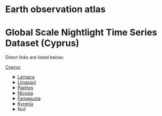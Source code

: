 # Earth observation atlas
 # Global Scale Nightlight Time Series Dataset (Cyprus)
Direct links are listed below:

<a href="https://eoatlas-nightlight.s3.amazonaws.com/eoatlas-monthly-nightlight-00048.csv">Cyprus</a>
<ul>
<details>
<summary><a href="https://eoatlas-nightlight.s3.amazonaws.com/eoatlas-monthly-nightlight-00994.csv">Larnaca</a></summary>
<ul>
<ol>
<li><a href="https://eoatlas-nightlight.s3.amazonaws.com/eoatlas-monthly-nightlight-22389.csv">Vavatsinia</a></li><li><a href="https://eoatlas-nightlight.s3.amazonaws.com/eoatlas-monthly-nightlight-22390.csv">Agloi Vavatsinias</a></li><li><a href="https://eoatlas-nightlight.s3.amazonaws.com/eoatlas-monthly-nightlight-22391.csv">Odou</a></li><li><a href="https://eoatlas-nightlight.s3.amazonaws.com/eoatlas-monthly-nightlight-22393.csv">Psevdas</a></li><li><a href="https://eoatlas-nightlight.s3.amazonaws.com/eoatlas-monthly-nightlight-22394.csv">Mosfiloti</a></li><li><a href="https://eoatlas-nightlight.s3.amazonaws.com/eoatlas-monthly-nightlight-22395.csv">Kosi</a></li><li><a href="https://eoatlas-nightlight.s3.amazonaws.com/eoatlas-monthly-nightlight-22396.csv">Pano Lefkara</a></li><li><a href="https://eoatlas-nightlight.s3.amazonaws.com/eoatlas-monthly-nightlight-22397.csv">Kato Lefkara</a></li><li><a href="https://eoatlas-nightlight.s3.amazonaws.com/eoatlas-monthly-nightlight-22398.csv">Avdellero</a></li><li><a href="https://eoatlas-nightlight.s3.amazonaws.com/eoatlas-monthly-nightlight-22399.csv">Melouseia</a></li><li><a href="https://eoatlas-nightlight.s3.amazonaws.com/eoatlas-monthly-nightlight-22400.csv">Tremetousia</a></li><li><a href="https://eoatlas-nightlight.s3.amazonaws.com/eoatlas-monthly-nightlight-22401.csv">Arsos Larnakas</a></li><li><a href="https://eoatlas-nightlight.s3.amazonaws.com/eoatlas-monthly-nightlight-22580.csv">Melini</a></li><li><a href="https://eoatlas-nightlight.s3.amazonaws.com/eoatlas-monthly-nightlight-22593.csv">Ora</a></li><li><a href="https://eoatlas-nightlight.s3.amazonaws.com/eoatlas-monthly-nightlight-22594.csv">Lageia</a></li><li><a href="https://eoatlas-nightlight.s3.amazonaws.com/eoatlas-monthly-nightlight-22595.csv">Troulloi</a></li><li><a href="https://eoatlas-nightlight.s3.amazonaws.com/eoatlas-monthly-nightlight-22596.csv">Pyla</a></li><li><a href="https://eoatlas-nightlight.s3.amazonaws.com/eoatlas-monthly-nightlight-22597.csv">Voroklini</a></li><li><a href="https://eoatlas-nightlight.s3.amazonaws.com/eoatlas-monthly-nightlight-22598.csv">Aradippou</a></li><li><a href="https://eoatlas-nightlight.s3.amazonaws.com/eoatlas-monthly-nightlight-22599.csv">Kellia</a></li><li><a href="https://eoatlas-nightlight.s3.amazonaws.com/eoatlas-monthly-nightlight-22600.csv">Mari</a></li><li><a href="https://eoatlas-nightlight.s3.amazonaws.com/eoatlas-monthly-nightlight-22601.csv">Vavla</a></li><li><a href="https://eoatlas-nightlight.s3.amazonaws.com/eoatlas-monthly-nightlight-22602.csv">Livadia Larnakas</a></li><li><a href="https://eoatlas-nightlight.s3.amazonaws.com/eoatlas-monthly-nightlight-22603.csv">Larnaka</a></li><li><a href="https://eoatlas-nightlight.s3.amazonaws.com/eoatlas-monthly-nightlight-22604.csv">Kato Drys</a></li><li><a href="https://eoatlas-nightlight.s3.amazonaws.com/eoatlas-monthly-nightlight-22605.csv">Agia Anna</a></li><li><a href="https://eoatlas-nightlight.s3.amazonaws.com/eoatlas-monthly-nightlight-22606.csv">Kalo Chorio Larnakas</a></li><li><a href="https://eoatlas-nightlight.s3.amazonaws.com/eoatlas-monthly-nightlight-22607.csv">Pyrga Larnakas</a></li><li><a href="https://eoatlas-nightlight.s3.amazonaws.com/eoatlas-monthly-nightlight-22608.csv">Klavdia</a></li><li><a href="https://eoatlas-nightlight.s3.amazonaws.com/eoatlas-monthly-nightlight-22609.csv">Dromolaxia</a></li><li><a href="https://eoatlas-nightlight.s3.amazonaws.com/eoatlas-monthly-nightlight-22610.csv">Meneou</a></li><li><a href="https://eoatlas-nightlight.s3.amazonaws.com/eoatlas-monthly-nightlight-22611.csv">Tersefanou</a></li><li><a href="https://eoatlas-nightlight.s3.amazonaws.com/eoatlas-monthly-nightlight-22612.csv">Kiti</a></li><li><a href="https://eoatlas-nightlight.s3.amazonaws.com/eoatlas-monthly-nightlight-22613.csv">Perivolia Larnakas</a></li><li><a href="https://eoatlas-nightlight.s3.amazonaws.com/eoatlas-monthly-nightlight-22614.csv">Tochni</a></li><li><a href="https://eoatlas-nightlight.s3.amazonaws.com/eoatlas-monthly-nightlight-22615.csv">Zygi</a></li><li><a href="https://eoatlas-nightlight.s3.amazonaws.com/eoatlas-monthly-nightlight-22616.csv">Softades</a></li><li><a href="https://eoatlas-nightlight.s3.amazonaws.com/eoatlas-monthly-nightlight-22617.csv">Kivisili</a></li><li><a href="https://eoatlas-nightlight.s3.amazonaws.com/eoatlas-monthly-nightlight-22618.csv">Alethriko</a></li><li><a href="https://eoatlas-nightlight.s3.amazonaws.com/eoatlas-monthly-nightlight-22619.csv">Mazotos</a></li><li><a href="https://eoatlas-nightlight.s3.amazonaws.com/eoatlas-monthly-nightlight-22620.csv">Anglisides</a></li><li><a href="https://eoatlas-nightlight.s3.amazonaws.com/eoatlas-monthly-nightlight-22621.csv">Aplanta</a></li><li><a href="https://eoatlas-nightlight.s3.amazonaws.com/eoatlas-monthly-nightlight-22622.csv">Menogeia</a></li><li><a href="https://eoatlas-nightlight.s3.amazonaws.com/eoatlas-monthly-nightlight-22623.csv">Kofinou</a></li><li><a href="https://eoatlas-nightlight.s3.amazonaws.com/eoatlas-monthly-nightlight-22624.csv">Skarinou</a></li><li><a href="https://eoatlas-nightlight.s3.amazonaws.com/eoatlas-monthly-nightlight-22625.csv">Anafotida</a></li><li><a href="https://eoatlas-nightlight.s3.amazonaws.com/eoatlas-monthly-nightlight-22626.csv">Alaminos</a></li><li><a href="https://eoatlas-nightlight.s3.amazonaws.com/eoatlas-monthly-nightlight-22627.csv">Agios Theodoros Larnakas</a></li><li><a href="https://eoatlas-nightlight.s3.amazonaws.com/eoatlas-monthly-nightlight-22628.csv">Choirokoitia</a></li><li><a href="https://eoatlas-nightlight.s3.amazonaws.com/eoatlas-monthly-nightlight-22629.csv">Psematismenos</a></li><li><a href="https://eoatlas-nightlight.s3.amazonaws.com/eoatlas-monthly-nightlight-22630.csv">Maroni</a></li><li><a href="https://eoatlas-nightlight.s3.amazonaws.com/eoatlas-monthly-nightlight-22665.csv">Athienou</a></li><li><a href="https://eoatlas-nightlight.s3.amazonaws.com/eoatlas-monthly-nightlight-22666.csv">Kalavasos</a></li><li><a href="https://eoatlas-nightlight.s3.amazonaws.com/eoatlas-monthly-nightlight-22674.csv">Sia</a></li><li><a href="https://eoatlas-nightlight.s3.amazonaws.com/eoatlas-monthly-nightlight-22681.csv">Petrofani</a></li><li><a href="https://eoatlas-nightlight.s3.amazonaws.com/eoatlas-monthly-nightlight-22682.csv">Delikipos</a></li></ul>
</ol>
</details>
<details>
<summary><a href="https://eoatlas-nightlight.s3.amazonaws.com/eoatlas-monthly-nightlight-00995.csv">Limassol</a></summary>
<ul>
<ol>
<li><a href="https://eoatlas-nightlight.s3.amazonaws.com/eoatlas-monthly-nightlight-22359.csv">Kaminaria</a></li><li><a href="https://eoatlas-nightlight.s3.amazonaws.com/eoatlas-monthly-nightlight-22360.csv">Treis Elies</a></li><li><a href="https://eoatlas-nightlight.s3.amazonaws.com/eoatlas-monthly-nightlight-22361.csv">Prodromos</a></li><li><a href="https://eoatlas-nightlight.s3.amazonaws.com/eoatlas-monthly-nightlight-22362.csv">Lemithou</a></li><li><a href="https://eoatlas-nightlight.s3.amazonaws.com/eoatlas-monthly-nightlight-22363.csv">Pano Platres</a></li><li><a href="https://eoatlas-nightlight.s3.amazonaws.com/eoatlas-monthly-nightlight-22364.csv">Amiantos</a></li><li><a href="https://eoatlas-nightlight.s3.amazonaws.com/eoatlas-monthly-nightlight-22365.csv">Agros</a></li><li><a href="https://eoatlas-nightlight.s3.amazonaws.com/eoatlas-monthly-nightlight-22366.csv">Agridia</a></li><li><a href="https://eoatlas-nightlight.s3.amazonaws.com/eoatlas-monthly-nightlight-22367.csv">Agios Konstantinos</a></li><li><a href="https://eoatlas-nightlight.s3.amazonaws.com/eoatlas-monthly-nightlight-22368.csv">Sykopetra</a></li><li><a href="https://eoatlas-nightlight.s3.amazonaws.com/eoatlas-monthly-nightlight-22369.csv">Agios Theodoros Lemesou</a></li><li><a href="https://eoatlas-nightlight.s3.amazonaws.com/eoatlas-monthly-nightlight-22370.csv">Agios Dimitrios</a></li><li><a href="https://eoatlas-nightlight.s3.amazonaws.com/eoatlas-monthly-nightlight-22371.csv">Palaiomylos</a></li><li><a href="https://eoatlas-nightlight.s3.amazonaws.com/eoatlas-monthly-nightlight-22372.csv">Foini</a></li><li><a href="https://eoatlas-nightlight.s3.amazonaws.com/eoatlas-monthly-nightlight-22498.csv">Kato Platres</a></li><li><a href="https://eoatlas-nightlight.s3.amazonaws.com/eoatlas-monthly-nightlight-22499.csv">Dymes</a></li><li><a href="https://eoatlas-nightlight.s3.amazonaws.com/eoatlas-monthly-nightlight-22500.csv">Potamitissa</a></li><li><a href="https://eoatlas-nightlight.s3.amazonaws.com/eoatlas-monthly-nightlight-22501.csv">Kato Mylos</a></li><li><a href="https://eoatlas-nightlight.s3.amazonaws.com/eoatlas-monthly-nightlight-22502.csv">Agios Ioannis Lemesou</a></li><li><a href="https://eoatlas-nightlight.s3.amazonaws.com/eoatlas-monthly-nightlight-22503.csv">Zoopigi</a></li><li><a href="https://eoatlas-nightlight.s3.amazonaws.com/eoatlas-monthly-nightlight-22504.csv">Agios Pavlos</a></li><li><a href="https://eoatlas-nightlight.s3.amazonaws.com/eoatlas-monthly-nightlight-22505.csv">Pelendri</a></li><li><a href="https://eoatlas-nightlight.s3.amazonaws.com/eoatlas-monthly-nightlight-22506.csv">Moniatis</a></li><li><a href="https://eoatlas-nightlight.s3.amazonaws.com/eoatlas-monthly-nightlight-22507.csv">Gerovasa</a></li><li><a href="https://eoatlas-nightlight.s3.amazonaws.com/eoatlas-monthly-nightlight-22508.csv">Dora</a></li><li><a href="https://eoatlas-nightlight.s3.amazonaws.com/eoatlas-monthly-nightlight-22509.csv">Arsos Lemesou</a></li><li><a href="https://eoatlas-nightlight.s3.amazonaws.com/eoatlas-monthly-nightlight-22510.csv">Pissouri</a></li><li><a href="https://eoatlas-nightlight.s3.amazonaws.com/eoatlas-monthly-nightlight-22511.csv">Omodos</a></li><li><a href="https://eoatlas-nightlight.s3.amazonaws.com/eoatlas-monthly-nightlight-22512.csv">Mandria Lemesou</a></li><li><a href="https://eoatlas-nightlight.s3.amazonaws.com/eoatlas-monthly-nightlight-22513.csv">Arakapas</a></li><li><a href="https://eoatlas-nightlight.s3.amazonaws.com/eoatlas-monthly-nightlight-22514.csv">Alektora</a></li><li><a href="https://eoatlas-nightlight.s3.amazonaws.com/eoatlas-monthly-nightlight-22515.csv">Anogyra</a></li><li><a href="https://eoatlas-nightlight.s3.amazonaws.com/eoatlas-monthly-nightlight-22516.csv">Agios Mamas</a></li><li><a href="https://eoatlas-nightlight.s3.amazonaws.com/eoatlas-monthly-nightlight-22517.csv">Malia</a></li><li><a href="https://eoatlas-nightlight.s3.amazonaws.com/eoatlas-monthly-nightlight-22518.csv">Pachna</a></li><li><a href="https://eoatlas-nightlight.s3.amazonaws.com/eoatlas-monthly-nightlight-22519.csv">Kissousa</a></li><li><a href="https://eoatlas-nightlight.s3.amazonaws.com/eoatlas-monthly-nightlight-22520.csv">Vasa Koilaniou</a></li><li><a href="https://eoatlas-nightlight.s3.amazonaws.com/eoatlas-monthly-nightlight-22521.csv">Potamiou</a></li><li><a href="https://eoatlas-nightlight.s3.amazonaws.com/eoatlas-monthly-nightlight-22522.csv">Platanisteia</a></li><li><a href="https://eoatlas-nightlight.s3.amazonaws.com/eoatlas-monthly-nightlight-22523.csv">Agios Thomas</a></li><li><a href="https://eoatlas-nightlight.s3.amazonaws.com/eoatlas-monthly-nightlight-22524.csv">Prastio Avdimou</a></li><li><a href="https://eoatlas-nightlight.s3.amazonaws.com/eoatlas-monthly-nightlight-22525.csv">Avdimou</a></li><li><a href="https://eoatlas-nightlight.s3.amazonaws.com/eoatlas-monthly-nightlight-22526.csv">Trimiklini</a></li><li><a href="https://eoatlas-nightlight.s3.amazonaws.com/eoatlas-monthly-nightlight-22527.csv">Kouka</a></li><li><a href="https://eoatlas-nightlight.s3.amazonaws.com/eoatlas-monthly-nightlight-22528.csv">Pera Pedi</a></li><li><a href="https://eoatlas-nightlight.s3.amazonaws.com/eoatlas-monthly-nightlight-22529.csv">Paramali</a></li><li><a href="https://eoatlas-nightlight.s3.amazonaws.com/eoatlas-monthly-nightlight-22530.csv">Kalo Chorio Lemesou</a></li><li><a href="https://eoatlas-nightlight.s3.amazonaws.com/eoatlas-monthly-nightlight-22531.csv">Eptagoneia</a></li><li><a href="https://eoatlas-nightlight.s3.amazonaws.com/eoatlas-monthly-nightlight-22532.csv">Koilani</a></li><li><a href="https://eoatlas-nightlight.s3.amazonaws.com/eoatlas-monthly-nightlight-22533.csv">Silikou</a></li><li><a href="https://eoatlas-nightlight.s3.amazonaws.com/eoatlas-monthly-nightlight-22534.csv">Laneia</a></li><li><a href="https://eoatlas-nightlight.s3.amazonaws.com/eoatlas-monthly-nightlight-22535.csv">Louvaras</a></li><li><a href="https://eoatlas-nightlight.s3.amazonaws.com/eoatlas-monthly-nightlight-22536.csv">Dierona</a></li><li><a href="https://eoatlas-nightlight.s3.amazonaws.com/eoatlas-monthly-nightlight-22537.csv">Vouni</a></li><li><a href="https://eoatlas-nightlight.s3.amazonaws.com/eoatlas-monthly-nightlight-22538.csv">Apsiou</a></li><li><a href="https://eoatlas-nightlight.s3.amazonaws.com/eoatlas-monthly-nightlight-22539.csv">Doros</a></li><li><a href="https://eoatlas-nightlight.s3.amazonaws.com/eoatlas-monthly-nightlight-22540.csv">Kapileio</a></li><li><a href="https://eoatlas-nightlight.s3.amazonaws.com/eoatlas-monthly-nightlight-22541.csv">Gerasa</a></li><li><a href="https://eoatlas-nightlight.s3.amazonaws.com/eoatlas-monthly-nightlight-22542.csv">Akapnou</a></li><li><a href="https://eoatlas-nightlight.s3.amazonaws.com/eoatlas-monthly-nightlight-22543.csv">Limnatis</a></li><li><a href="https://eoatlas-nightlight.s3.amazonaws.com/eoatlas-monthly-nightlight-22544.csv">Sotira Lemesou</a></li><li><a href="https://eoatlas-nightlight.s3.amazonaws.com/eoatlas-monthly-nightlight-22545.csv">Monagri</a></li><li><a href="https://eoatlas-nightlight.s3.amazonaws.com/eoatlas-monthly-nightlight-22546.csv">Agios Georgios Lemesou</a></li><li><a href="https://eoatlas-nightlight.s3.amazonaws.com/eoatlas-monthly-nightlight-22547.csv">Korfi</a></li><li><a href="https://eoatlas-nightlight.s3.amazonaws.com/eoatlas-monthly-nightlight-22548.csv">Lofou</a></li><li><a href="https://eoatlas-nightlight.s3.amazonaws.com/eoatlas-monthly-nightlight-22549.csv">Agios Therapon</a></li><li><a href="https://eoatlas-nightlight.s3.amazonaws.com/eoatlas-monthly-nightlight-22550.csv">Agios Amvrosios Lemesou</a></li><li><a href="https://eoatlas-nightlight.s3.amazonaws.com/eoatlas-monthly-nightlight-22551.csv">Episkopi Lemesou</a></li><li><a href="https://eoatlas-nightlight.s3.amazonaws.com/eoatlas-monthly-nightlight-22552.csv">Pano Kivides</a></li><li><a href="https://eoatlas-nightlight.s3.amazonaws.com/eoatlas-monthly-nightlight-22553.csv">Kato Kivides</a></li><li><a href="https://eoatlas-nightlight.s3.amazonaws.com/eoatlas-monthly-nightlight-22554.csv">Apesia</a></li><li><a href="https://eoatlas-nightlight.s3.amazonaws.com/eoatlas-monthly-nightlight-22555.csv">Alassa</a></li><li><a href="https://eoatlas-nightlight.s3.amazonaws.com/eoatlas-monthly-nightlight-22556.csv">Souni Zanakia</a></li><li><a href="https://eoatlas-nightlight.s3.amazonaws.com/eoatlas-monthly-nightlight-22557.csv">Kantou</a></li><li><a href="https://eoatlas-nightlight.s3.amazonaws.com/eoatlas-monthly-nightlight-22558.csv">Mathikoloni</a></li><li><a href="https://eoatlas-nightlight.s3.amazonaws.com/eoatlas-monthly-nightlight-22559.csv">Vikla</a></li><li><a href="https://eoatlas-nightlight.s3.amazonaws.com/eoatlas-monthly-nightlight-22560.csv">Klonari</a></li><li><a href="https://eoatlas-nightlight.s3.amazonaws.com/eoatlas-monthly-nightlight-22561.csv">Paramytha</a></li><li><a href="https://eoatlas-nightlight.s3.amazonaws.com/eoatlas-monthly-nightlight-22562.csv">Spitali</a></li><li><a href="https://eoatlas-nightlight.s3.amazonaws.com/eoatlas-monthly-nightlight-22563.csv">Asomatos Lemesou</a></li><li><a href="https://eoatlas-nightlight.s3.amazonaws.com/eoatlas-monthly-nightlight-22564.csv">Erimi</a></li><li><a href="https://eoatlas-nightlight.s3.amazonaws.com/eoatlas-monthly-nightlight-22565.csv">Kolossi</a></li><li><a href="https://eoatlas-nightlight.s3.amazonaws.com/eoatlas-monthly-nightlight-22566.csv">Trachoni Lemesou</a></li><li><a href="https://eoatlas-nightlight.s3.amazonaws.com/eoatlas-monthly-nightlight-22567.csv">Vasa Kellakiou</a></li><li><a href="https://eoatlas-nightlight.s3.amazonaws.com/eoatlas-monthly-nightlight-22568.csv">Ypsonas</a></li><li><a href="https://eoatlas-nightlight.s3.amazonaws.com/eoatlas-monthly-nightlight-22569.csv">Tserkezoi</a></li><li><a href="https://eoatlas-nightlight.s3.amazonaws.com/eoatlas-monthly-nightlight-22570.csv">Sanida</a></li><li><a href="https://eoatlas-nightlight.s3.amazonaws.com/eoatlas-monthly-nightlight-22571.csv">Asgata</a></li><li><a href="https://eoatlas-nightlight.s3.amazonaws.com/eoatlas-monthly-nightlight-22572.csv">Kellaki</a></li><li><a href="https://eoatlas-nightlight.s3.amazonaws.com/eoatlas-monthly-nightlight-22573.csv">Prastio Kellakiou</a></li><li><a href="https://eoatlas-nightlight.s3.amazonaws.com/eoatlas-monthly-nightlight-22574.csv">Fasoula Lemesou</a></li><li><a href="https://eoatlas-nightlight.s3.amazonaws.com/eoatlas-monthly-nightlight-22575.csv">Palodeia</a></li><li><a href="https://eoatlas-nightlight.s3.amazonaws.com/eoatlas-monthly-nightlight-22576.csv">Kato Polemidia</a></li><li><a href="https://eoatlas-nightlight.s3.amazonaws.com/eoatlas-monthly-nightlight-22577.csv">Pano Polemidia</a></li><li><a href="https://eoatlas-nightlight.s3.amazonaws.com/eoatlas-monthly-nightlight-22578.csv">Lemesos</a></li><li><a href="https://eoatlas-nightlight.s3.amazonaws.com/eoatlas-monthly-nightlight-22579.csv">Mesa Geitonia</a></li><li><a href="https://eoatlas-nightlight.s3.amazonaws.com/eoatlas-monthly-nightlight-22581.csv">Agios Athanasios</a></li><li><a href="https://eoatlas-nightlight.s3.amazonaws.com/eoatlas-monthly-nightlight-22582.csv">Germasogeia</a></li><li><a href="https://eoatlas-nightlight.s3.amazonaws.com/eoatlas-monthly-nightlight-22583.csv">Akrounta</a></li><li><a href="https://eoatlas-nightlight.s3.amazonaws.com/eoatlas-monthly-nightlight-22584.csv">Mouttagiaka</a></li><li><a href="https://eoatlas-nightlight.s3.amazonaws.com/eoatlas-monthly-nightlight-22585.csv">Foinikaria</a></li><li><a href="https://eoatlas-nightlight.s3.amazonaws.com/eoatlas-monthly-nightlight-22586.csv">Agios Tychon</a></li><li><a href="https://eoatlas-nightlight.s3.amazonaws.com/eoatlas-monthly-nightlight-22587.csv">Armenochori</a></li><li><a href="https://eoatlas-nightlight.s3.amazonaws.com/eoatlas-monthly-nightlight-22588.csv">Parekklisia</a></li><li><a href="https://eoatlas-nightlight.s3.amazonaws.com/eoatlas-monthly-nightlight-22589.csv">Pyrgos Lemesou</a></li><li><a href="https://eoatlas-nightlight.s3.amazonaws.com/eoatlas-monthly-nightlight-22590.csv">Moni</a></li><li><a href="https://eoatlas-nightlight.s3.amazonaws.com/eoatlas-monthly-nightlight-22591.csv">Monagroulli</a></li><li><a href="https://eoatlas-nightlight.s3.amazonaws.com/eoatlas-monthly-nightlight-22592.csv">Pentakomo</a></li><li><a href="https://eoatlas-nightlight.s3.amazonaws.com/eoatlas-monthly-nightlight-22679.csv">Kyperounta</a></li></ul>
</ol>
</details>
<details>
<summary><a href="https://eoatlas-nightlight.s3.amazonaws.com/eoatlas-monthly-nightlight-00996.csv">Paphos</a></summary>
<ul>
<ol>
<li><a href="https://eoatlas-nightlight.s3.amazonaws.com/eoatlas-monthly-nightlight-22349.csv">Livadi</a></li><li><a href="https://eoatlas-nightlight.s3.amazonaws.com/eoatlas-monthly-nightlight-22350.csv">Lysos</a></li><li><a href="https://eoatlas-nightlight.s3.amazonaws.com/eoatlas-monthly-nightlight-22351.csv">Pano Panagia</a></li><li><a href="https://eoatlas-nightlight.s3.amazonaws.com/eoatlas-monthly-nightlight-22352.csv">Vretsia</a></li><li><a href="https://eoatlas-nightlight.s3.amazonaws.com/eoatlas-monthly-nightlight-22353.csv">Nea Dimmata</a></li><li><a href="https://eoatlas-nightlight.s3.amazonaws.com/eoatlas-monthly-nightlight-22354.csv">Agia Marina Chrysochous</a></li><li><a href="https://eoatlas-nightlight.s3.amazonaws.com/eoatlas-monthly-nightlight-22355.csv">Gialia</a></li><li><a href="https://eoatlas-nightlight.s3.amazonaws.com/eoatlas-monthly-nightlight-22356.csv">Argaka</a></li><li><a href="https://eoatlas-nightlight.s3.amazonaws.com/eoatlas-monthly-nightlight-22357.csv">Agios Ioannis Pafou</a></li><li><a href="https://eoatlas-nightlight.s3.amazonaws.com/eoatlas-monthly-nightlight-22358.csv">Agios Nikolaos Pafou</a></li><li><a href="https://eoatlas-nightlight.s3.amazonaws.com/eoatlas-monthly-nightlight-22373.csv">Arminou</a></li><li><a href="https://eoatlas-nightlight.s3.amazonaws.com/eoatlas-monthly-nightlight-22374.csv">Filousa Kelokedaron</a></li><li><a href="https://eoatlas-nightlight.s3.amazonaws.com/eoatlas-monthly-nightlight-22375.csv">Makounta</a></li><li><a href="https://eoatlas-nightlight.s3.amazonaws.com/eoatlas-monthly-nightlight-22376.csv">Polis</a></li><li><a href="https://eoatlas-nightlight.s3.amazonaws.com/eoatlas-monthly-nightlight-22377.csv">Pelathousa</a></li><li><a href="https://eoatlas-nightlight.s3.amazonaws.com/eoatlas-monthly-nightlight-22378.csv">Agios Isidoros</a></li><li><a href="https://eoatlas-nightlight.s3.amazonaws.com/eoatlas-monthly-nightlight-22379.csv">Karamoullides</a></li><li><a href="https://eoatlas-nightlight.s3.amazonaws.com/eoatlas-monthly-nightlight-22380.csv">Chrysochou</a></li><li><a href="https://eoatlas-nightlight.s3.amazonaws.com/eoatlas-monthly-nightlight-22381.csv">Steni</a></li><li><a href="https://eoatlas-nightlight.s3.amazonaws.com/eoatlas-monthly-nightlight-22382.csv">Peristerona Pafou</a></li><li><a href="https://eoatlas-nightlight.s3.amazonaws.com/eoatlas-monthly-nightlight-22383.csv">Meladeia</a></li><li><a href="https://eoatlas-nightlight.s3.amazonaws.com/eoatlas-monthly-nightlight-22384.csv">Melandra</a></li><li><a href="https://eoatlas-nightlight.s3.amazonaws.com/eoatlas-monthly-nightlight-22385.csv">Zacharia</a></li><li><a href="https://eoatlas-nightlight.s3.amazonaws.com/eoatlas-monthly-nightlight-22386.csv">Skoulli</a></li><li><a href="https://eoatlas-nightlight.s3.amazonaws.com/eoatlas-monthly-nightlight-22387.csv">Choli</a></li><li><a href="https://eoatlas-nightlight.s3.amazonaws.com/eoatlas-monthly-nightlight-22388.csv">Tera</a></li><li><a href="https://eoatlas-nightlight.s3.amazonaws.com/eoatlas-monthly-nightlight-22392.csv">Praitori</a></li><li><a href="https://eoatlas-nightlight.s3.amazonaws.com/eoatlas-monthly-nightlight-22403.csv">Trimithousa</a></li><li><a href="https://eoatlas-nightlight.s3.amazonaws.com/eoatlas-monthly-nightlight-22404.csv">Filousa Chrysochous</a></li><li><a href="https://eoatlas-nightlight.s3.amazonaws.com/eoatlas-monthly-nightlight-22405.csv">Kios</a></li><li><a href="https://eoatlas-nightlight.s3.amazonaws.com/eoatlas-monthly-nightlight-22406.csv">Sarama</a></li><li><a href="https://eoatlas-nightlight.s3.amazonaws.com/eoatlas-monthly-nightlight-22407.csv">Anadiou</a></li><li><a href="https://eoatlas-nightlight.s3.amazonaws.com/eoatlas-monthly-nightlight-22408.csv">Kritou Marottou</a></li><li><a href="https://eoatlas-nightlight.s3.amazonaws.com/eoatlas-monthly-nightlight-22409.csv">Asprogia</a></li><li><a href="https://eoatlas-nightlight.s3.amazonaws.com/eoatlas-monthly-nightlight-22410.csv">Mamountali</a></li><li><a href="https://eoatlas-nightlight.s3.amazonaws.com/eoatlas-monthly-nightlight-22411.csv">Neo Chorio Pafou</a></li><li><a href="https://eoatlas-nightlight.s3.amazonaws.com/eoatlas-monthly-nightlight-22412.csv">Androlikou</a></li><li><a href="https://eoatlas-nightlight.s3.amazonaws.com/eoatlas-monthly-nightlight-22413.csv">Fasli</a></li><li><a href="https://eoatlas-nightlight.s3.amazonaws.com/eoatlas-monthly-nightlight-22414.csv">Drouseia</a></li><li><a href="https://eoatlas-nightlight.s3.amazonaws.com/eoatlas-monthly-nightlight-22415.csv">Ineia</a></li><li><a href="https://eoatlas-nightlight.s3.amazonaws.com/eoatlas-monthly-nightlight-22416.csv">Kato Arodes</a></li><li><a href="https://eoatlas-nightlight.s3.amazonaws.com/eoatlas-monthly-nightlight-22417.csv">Pegeia</a></li><li><a href="https://eoatlas-nightlight.s3.amazonaws.com/eoatlas-monthly-nightlight-22418.csv">Kritou Tera</a></li><li><a href="https://eoatlas-nightlight.s3.amazonaws.com/eoatlas-monthly-nightlight-22419.csv">Kato Akourdaleia</a></li><li><a href="https://eoatlas-nightlight.s3.amazonaws.com/eoatlas-monthly-nightlight-22420.csv">Evretou</a></li><li><a href="https://eoatlas-nightlight.s3.amazonaws.com/eoatlas-monthly-nightlight-22421.csv">Pano Arodes</a></li><li><a href="https://eoatlas-nightlight.s3.amazonaws.com/eoatlas-monthly-nightlight-22422.csv">Pano Akourdaleia</a></li><li><a href="https://eoatlas-nightlight.s3.amazonaws.com/eoatlas-monthly-nightlight-22423.csv">Loukrounou</a></li><li><a href="https://eoatlas-nightlight.s3.amazonaws.com/eoatlas-monthly-nightlight-22424.csv">Miliou</a></li><li><a href="https://eoatlas-nightlight.s3.amazonaws.com/eoatlas-monthly-nightlight-22425.csv">Simou</a></li><li><a href="https://eoatlas-nightlight.s3.amazonaws.com/eoatlas-monthly-nightlight-22426.csv">Giolou</a></li><li><a href="https://eoatlas-nightlight.s3.amazonaws.com/eoatlas-monthly-nightlight-22427.csv">Theletra</a></li><li><a href="https://eoatlas-nightlight.s3.amazonaws.com/eoatlas-monthly-nightlight-22428.csv">Drymou</a></li><li><a href="https://eoatlas-nightlight.s3.amazonaws.com/eoatlas-monthly-nightlight-22429.csv">Lasa</a></li><li><a href="https://eoatlas-nightlight.s3.amazonaws.com/eoatlas-monthly-nightlight-22430.csv">Fyti</a></li><li><a href="https://eoatlas-nightlight.s3.amazonaws.com/eoatlas-monthly-nightlight-22431.csv">Milia Pafou</a></li><li><a href="https://eoatlas-nightlight.s3.amazonaws.com/eoatlas-monthly-nightlight-22432.csv">Psathi</a></li><li><a href="https://eoatlas-nightlight.s3.amazonaws.com/eoatlas-monthly-nightlight-22433.csv">Agios Dimitrianos</a></li><li><a href="https://eoatlas-nightlight.s3.amazonaws.com/eoatlas-monthly-nightlight-22434.csv">Thrinia</a></li><li><a href="https://eoatlas-nightlight.s3.amazonaws.com/eoatlas-monthly-nightlight-22435.csv">Kannaviou</a></li><li><a href="https://eoatlas-nightlight.s3.amazonaws.com/eoatlas-monthly-nightlight-22436.csv">Lapithiou</a></li><li><a href="https://eoatlas-nightlight.s3.amazonaws.com/eoatlas-monthly-nightlight-22437.csv">Kathikas</a></li><li><a href="https://eoatlas-nightlight.s3.amazonaws.com/eoatlas-monthly-nightlight-22438.csv">Akoursos</a></li><li><a href="https://eoatlas-nightlight.s3.amazonaws.com/eoatlas-monthly-nightlight-22439.csv">Stroumpi</a></li><li><a href="https://eoatlas-nightlight.s3.amazonaws.com/eoatlas-monthly-nightlight-22440.csv">Polemi</a></li><li><a href="https://eoatlas-nightlight.s3.amazonaws.com/eoatlas-monthly-nightlight-22441.csv">Choulou</a></li><li><a href="https://eoatlas-nightlight.s3.amazonaws.com/eoatlas-monthly-nightlight-22442.csv">Statos Agios Fotios</a></li><li><a href="https://eoatlas-nightlight.s3.amazonaws.com/eoatlas-monthly-nightlight-22443.csv">Koilineia</a></li><li><a href="https://eoatlas-nightlight.s3.amazonaws.com/eoatlas-monthly-nightlight-22444.csv">Kissonerga</a></li><li><a href="https://eoatlas-nightlight.s3.amazonaws.com/eoatlas-monthly-nightlight-22445.csv">Lempa</a></li><li><a href="https://eoatlas-nightlight.s3.amazonaws.com/eoatlas-monthly-nightlight-22446.csv">Chloraka</a></li><li><a href="https://eoatlas-nightlight.s3.amazonaws.com/eoatlas-monthly-nightlight-22447.csv">Kedares</a></li><li><a href="https://eoatlas-nightlight.s3.amazonaws.com/eoatlas-monthly-nightlight-22448.csv">Mesana</a></li><li><a href="https://eoatlas-nightlight.s3.amazonaws.com/eoatlas-monthly-nightlight-22449.csv">Paphos</a></li><li><a href="https://eoatlas-nightlight.s3.amazonaws.com/eoatlas-monthly-nightlight-22450.csv">Geroskipou</a></li><li><a href="https://eoatlas-nightlight.s3.amazonaws.com/eoatlas-monthly-nightlight-22451.csv">Koili</a></li><li><a href="https://eoatlas-nightlight.s3.amazonaws.com/eoatlas-monthly-nightlight-22452.csv">Acheleia</a></li><li><a href="https://eoatlas-nightlight.s3.amazonaws.com/eoatlas-monthly-nightlight-22453.csv">Tala</a></li><li><a href="https://eoatlas-nightlight.s3.amazonaws.com/eoatlas-monthly-nightlight-22454.csv">Empa</a></li><li><a href="https://eoatlas-nightlight.s3.amazonaws.com/eoatlas-monthly-nightlight-22455.csv">Trimithousa</a></li><li><a href="https://eoatlas-nightlight.s3.amazonaws.com/eoatlas-monthly-nightlight-22456.csv">Mesogi</a></li><li><a href="https://eoatlas-nightlight.s3.amazonaws.com/eoatlas-monthly-nightlight-22457.csv">Galataria</a></li><li><a href="https://eoatlas-nightlight.s3.amazonaws.com/eoatlas-monthly-nightlight-22458.csv">Kallepeia</a></li><li><a href="https://eoatlas-nightlight.s3.amazonaws.com/eoatlas-monthly-nightlight-22459.csv">Kourdaka</a></li><li><a href="https://eoatlas-nightlight.s3.amazonaws.com/eoatlas-monthly-nightlight-22460.csv">Letymvou</a></li><li><a href="https://eoatlas-nightlight.s3.amazonaws.com/eoatlas-monthly-nightlight-22461.csv">Tsada</a></li><li><a href="https://eoatlas-nightlight.s3.amazonaws.com/eoatlas-monthly-nightlight-22462.csv">Mesa Chorio</a></li><li><a href="https://eoatlas-nightlight.s3.amazonaws.com/eoatlas-monthly-nightlight-22463.csv">Pitargou</a></li><li><a href="https://eoatlas-nightlight.s3.amazonaws.com/eoatlas-monthly-nightlight-22464.csv">Lemona</a></li><li><a href="https://eoatlas-nightlight.s3.amazonaws.com/eoatlas-monthly-nightlight-22465.csv">Faleia</a></li><li><a href="https://eoatlas-nightlight.s3.amazonaws.com/eoatlas-monthly-nightlight-22466.csv">Konia</a></li><li><a href="https://eoatlas-nightlight.s3.amazonaws.com/eoatlas-monthly-nightlight-22467.csv">Armou</a></li><li><a href="https://eoatlas-nightlight.s3.amazonaws.com/eoatlas-monthly-nightlight-22468.csv">Agia Marinouda</a></li><li><a href="https://eoatlas-nightlight.s3.amazonaws.com/eoatlas-monthly-nightlight-22469.csv">Marathounta</a></li><li><a href="https://eoatlas-nightlight.s3.amazonaws.com/eoatlas-monthly-nightlight-22470.csv">Episkopi Pafou</a></li><li><a href="https://eoatlas-nightlight.s3.amazonaws.com/eoatlas-monthly-nightlight-22471.csv">Axylou</a></li><li><a href="https://eoatlas-nightlight.s3.amazonaws.com/eoatlas-monthly-nightlight-22472.csv">Eledio</a></li><li><a href="https://eoatlas-nightlight.s3.amazonaws.com/eoatlas-monthly-nightlight-22473.csv">Amargeti</a></li><li><a href="https://eoatlas-nightlight.s3.amazonaws.com/eoatlas-monthly-nightlight-22474.csv">Pentalia</a></li><li><a href="https://eoatlas-nightlight.s3.amazonaws.com/eoatlas-monthly-nightlight-22475.csv">Timi</a></li><li><a href="https://eoatlas-nightlight.s3.amazonaws.com/eoatlas-monthly-nightlight-22476.csv">Mandria Pafou</a></li><li><a href="https://eoatlas-nightlight.s3.amazonaws.com/eoatlas-monthly-nightlight-22477.csv">Agia Varvara Pafou</a></li><li><a href="https://eoatlas-nightlight.s3.amazonaws.com/eoatlas-monthly-nightlight-22478.csv">Ayia Marina Kelokedharon</a></li><li><a href="https://eoatlas-nightlight.s3.amazonaws.com/eoatlas-monthly-nightlight-22479.csv">Nata</a></li><li><a href="https://eoatlas-nightlight.s3.amazonaws.com/eoatlas-monthly-nightlight-22480.csv">Salamiou</a></li><li><a href="https://eoatlas-nightlight.s3.amazonaws.com/eoatlas-monthly-nightlight-22481.csv">Kidasi</a></li><li><a href="https://eoatlas-nightlight.s3.amazonaws.com/eoatlas-monthly-nightlight-22482.csv">Kelokedara</a></li><li><a href="https://eoatlas-nightlight.s3.amazonaws.com/eoatlas-monthly-nightlight-22483.csv">Stavrokonnou</a></li><li><a href="https://eoatlas-nightlight.s3.amazonaws.com/eoatlas-monthly-nightlight-22484.csv">Anarita</a></li><li><a href="https://eoatlas-nightlight.s3.amazonaws.com/eoatlas-monthly-nightlight-22485.csv">Kouklia Pafou</a></li><li><a href="https://eoatlas-nightlight.s3.amazonaws.com/eoatlas-monthly-nightlight-22486.csv">Nikokleia</a></li><li><a href="https://eoatlas-nightlight.s3.amazonaws.com/eoatlas-monthly-nightlight-22487.csv">Foinikas</a></li><li><a href="https://eoatlas-nightlight.s3.amazonaws.com/eoatlas-monthly-nightlight-22488.csv">Choletria</a></li><li><a href="https://eoatlas-nightlight.s3.amazonaws.com/eoatlas-monthly-nightlight-22489.csv">Pano Archimandrita</a></li><li><a href="https://eoatlas-nightlight.s3.amazonaws.com/eoatlas-monthly-nightlight-22490.csv">Souskiou</a></li><li><a href="https://eoatlas-nightlight.s3.amazonaws.com/eoatlas-monthly-nightlight-22491.csv">Fasoula Pafou</a></li><li><a href="https://eoatlas-nightlight.s3.amazonaws.com/eoatlas-monthly-nightlight-22492.csv">Mamonia</a></li><li><a href="https://eoatlas-nightlight.s3.amazonaws.com/eoatlas-monthly-nightlight-22493.csv">Maronas</a></li><li><a href="https://eoatlas-nightlight.s3.amazonaws.com/eoatlas-monthly-nightlight-22494.csv">Mousere</a></li><li><a href="https://eoatlas-nightlight.s3.amazonaws.com/eoatlas-monthly-nightlight-22495.csv">Agios Georgios</a></li><li><a href="https://eoatlas-nightlight.s3.amazonaws.com/eoatlas-monthly-nightlight-22496.csv">Trachypedoula</a></li><li><a href="https://eoatlas-nightlight.s3.amazonaws.com/eoatlas-monthly-nightlight-22497.csv">Prastio Pafou</a></li><li><a href="https://eoatlas-nightlight.s3.amazonaws.com/eoatlas-monthly-nightlight-22667.csv">Goudi</a></li><li><a href="https://eoatlas-nightlight.s3.amazonaws.com/eoatlas-monthly-nightlight-22678.csv">Pomos</a></li><li><a href="https://eoatlas-nightlight.s3.amazonaws.com/eoatlas-monthly-nightlight-22683.csv">Kynousa</a></li></ul>
</ol>
</details>
<details>
<summary><a href="https://eoatlas-nightlight.s3.amazonaws.com/eoatlas-monthly-nightlight-00997.csv">Nicosia</a></summary>
<ul>
<ol>
<li><a href="https://eoatlas-nightlight.s3.amazonaws.com/eoatlas-monthly-nightlight-22085.csv">Pachyammos</a></li><li><a href="https://eoatlas-nightlight.s3.amazonaws.com/eoatlas-monthly-nightlight-22086.csv">Alevga</a></li><li><a href="https://eoatlas-nightlight.s3.amazonaws.com/eoatlas-monthly-nightlight-22087.csv">Pigenia</a></li><li><a href="https://eoatlas-nightlight.s3.amazonaws.com/eoatlas-monthly-nightlight-22088.csv">Kato Pyrgos</a></li><li><a href="https://eoatlas-nightlight.s3.amazonaws.com/eoatlas-monthly-nightlight-22089.csv">Loutros</a></li><li><a href="https://eoatlas-nightlight.s3.amazonaws.com/eoatlas-monthly-nightlight-22090.csv">Frodisia</a></li><li><a href="https://eoatlas-nightlight.s3.amazonaws.com/eoatlas-monthly-nightlight-22091.csv">Variseia</a></li><li><a href="https://eoatlas-nightlight.s3.amazonaws.com/eoatlas-monthly-nightlight-22092.csv">Galini</a></li><li><a href="https://eoatlas-nightlight.s3.amazonaws.com/eoatlas-monthly-nightlight-22093.csv">Karavostasi</a></li><li><a href="https://eoatlas-nightlight.s3.amazonaws.com/eoatlas-monthly-nightlight-22094.csv">Peristeronari</a></li><li><a href="https://eoatlas-nightlight.s3.amazonaws.com/eoatlas-monthly-nightlight-22095.csv">Pentageia</a></li><li><a href="https://eoatlas-nightlight.s3.amazonaws.com/eoatlas-monthly-nightlight-22096.csv">Kalo Chorio Soleas</a></li><li><a href="https://eoatlas-nightlight.s3.amazonaws.com/eoatlas-monthly-nightlight-22097.csv">Agios Nikolaos Soleas</a></li><li><a href="https://eoatlas-nightlight.s3.amazonaws.com/eoatlas-monthly-nightlight-22098.csv">Agios Georgios Soleas</a></li><li><a href="https://eoatlas-nightlight.s3.amazonaws.com/eoatlas-monthly-nightlight-22099.csv">Petra</a></li><li><a href="https://eoatlas-nightlight.s3.amazonaws.com/eoatlas-monthly-nightlight-22100.csv">Elia Lefkosias</a></li><li><a href="https://eoatlas-nightlight.s3.amazonaws.com/eoatlas-monthly-nightlight-22101.csv">Prastio Lefkosias</a></li><li><a href="https://eoatlas-nightlight.s3.amazonaws.com/eoatlas-monthly-nightlight-22102.csv">Kato Zodeia</a></li><li><a href="https://eoatlas-nightlight.s3.amazonaws.com/eoatlas-monthly-nightlight-22103.csv">Syrianochori</a></li><li><a href="https://eoatlas-nightlight.s3.amazonaws.com/eoatlas-monthly-nightlight-22104.csv">Morfou</a></li><li><a href="https://eoatlas-nightlight.s3.amazonaws.com/eoatlas-monthly-nightlight-22105.csv">Argaki</a></li><li><a href="https://eoatlas-nightlight.s3.amazonaws.com/eoatlas-monthly-nightlight-22106.csv">Masari</a></li><li><a href="https://eoatlas-nightlight.s3.amazonaws.com/eoatlas-monthly-nightlight-22107.csv">Kyra</a></li><li><a href="https://eoatlas-nightlight.s3.amazonaws.com/eoatlas-monthly-nightlight-22108.csv">Fyllia</a></li><li><a href="https://eoatlas-nightlight.s3.amazonaws.com/eoatlas-monthly-nightlight-22109.csv">Kalo Chorio Kapouti</a></li><li><a href="https://eoatlas-nightlight.s3.amazonaws.com/eoatlas-monthly-nightlight-22110.csv">Dyo Potamoi</a></li><li><a href="https://eoatlas-nightlight.s3.amazonaws.com/eoatlas-monthly-nightlight-22111.csv">Agia Marina Skyllouras</a></li><li><a href="https://eoatlas-nightlight.s3.amazonaws.com/eoatlas-monthly-nightlight-22112.csv">Skylloura</a></li><li><a href="https://eoatlas-nightlight.s3.amazonaws.com/eoatlas-monthly-nightlight-22113.csv">Agios Vasileios</a></li><li><a href="https://eoatlas-nightlight.s3.amazonaws.com/eoatlas-monthly-nightlight-22114.csv">Kanli</a></li><li><a href="https://eoatlas-nightlight.s3.amazonaws.com/eoatlas-monthly-nightlight-22115.csv">Kioneli</a></li><li><a href="https://eoatlas-nightlight.s3.amazonaws.com/eoatlas-monthly-nightlight-22116.csv">Ortakioï</a></li><li><a href="https://eoatlas-nightlight.s3.amazonaws.com/eoatlas-monthly-nightlight-22117.csv">Trachonas</a></li><li><a href="https://eoatlas-nightlight.s3.amazonaws.com/eoatlas-monthly-nightlight-22118.csv">Mandres Lefkosias</a></li><li><a href="https://eoatlas-nightlight.s3.amazonaws.com/eoatlas-monthly-nightlight-22119.csv">Mia Milia</a></li><li><a href="https://eoatlas-nightlight.s3.amazonaws.com/eoatlas-monthly-nightlight-22120.csv">Neo Chorio Lefkosias</a></li><li><a href="https://eoatlas-nightlight.s3.amazonaws.com/eoatlas-monthly-nightlight-22121.csv">Trachoni Lefkosias</a></li><li><a href="https://eoatlas-nightlight.s3.amazonaws.com/eoatlas-monthly-nightlight-22122.csv">Kythrea</a></li><li><a href="https://eoatlas-nightlight.s3.amazonaws.com/eoatlas-monthly-nightlight-22123.csv">Beïkioï</a></li><li><a href="https://eoatlas-nightlight.s3.amazonaws.com/eoatlas-monthly-nightlight-22124.csv">Kalyvakia</a></li><li><a href="https://eoatlas-nightlight.s3.amazonaws.com/eoatlas-monthly-nightlight-22125.csv">Voni</a></li><li><a href="https://eoatlas-nightlight.s3.amazonaws.com/eoatlas-monthly-nightlight-22126.csv">Petra tou Digeni</a></li><li><a href="https://eoatlas-nightlight.s3.amazonaws.com/eoatlas-monthly-nightlight-22127.csv">Palaikythro</a></li><li><a href="https://eoatlas-nightlight.s3.amazonaws.com/eoatlas-monthly-nightlight-22128.csv">Mora</a></li><li><a href="https://eoatlas-nightlight.s3.amazonaws.com/eoatlas-monthly-nightlight-22129.csv">Tymvou</a></li><li><a href="https://eoatlas-nightlight.s3.amazonaws.com/eoatlas-monthly-nightlight-22130.csv">Agia Kepir</a></li><li><a href="https://eoatlas-nightlight.s3.amazonaws.com/eoatlas-monthly-nightlight-22131.csv">Margo</a></li><li><a href="https://eoatlas-nightlight.s3.amazonaws.com/eoatlas-monthly-nightlight-22132.csv">Egkomi Lefkosias</a></li><li><a href="https://eoatlas-nightlight.s3.amazonaws.com/eoatlas-monthly-nightlight-22133.csv">Strovolos</a></li><li><a href="https://eoatlas-nightlight.s3.amazonaws.com/eoatlas-monthly-nightlight-22134.csv">Latsia</a></li><li><a href="https://eoatlas-nightlight.s3.amazonaws.com/eoatlas-monthly-nightlight-22135.csv">Agios Sozomenos</a></li><li><a href="https://eoatlas-nightlight.s3.amazonaws.com/eoatlas-monthly-nightlight-22136.csv">Potamia</a></li><li><a href="https://eoatlas-nightlight.s3.amazonaws.com/eoatlas-monthly-nightlight-22137.csv">Lympia</a></li><li><a href="https://eoatlas-nightlight.s3.amazonaws.com/eoatlas-monthly-nightlight-22138.csv">Dali</a></li><li><a href="https://eoatlas-nightlight.s3.amazonaws.com/eoatlas-monthly-nightlight-22139.csv">Alampra</a></li><li><a href="https://eoatlas-nightlight.s3.amazonaws.com/eoatlas-monthly-nightlight-22140.csv">Nisou</a></li><li><a href="https://eoatlas-nightlight.s3.amazonaws.com/eoatlas-monthly-nightlight-22141.csv">Agia Varvara</a></li><li><a href="https://eoatlas-nightlight.s3.amazonaws.com/eoatlas-monthly-nightlight-22142.csv">Margi</a></li><li><a href="https://eoatlas-nightlight.s3.amazonaws.com/eoatlas-monthly-nightlight-22143.csv">Kotsiatis</a></li><li><a href="https://eoatlas-nightlight.s3.amazonaws.com/eoatlas-monthly-nightlight-22144.csv">Mathiatis</a></li><li><a href="https://eoatlas-nightlight.s3.amazonaws.com/eoatlas-monthly-nightlight-22145.csv">Lythrodontas</a></li><li><a href="https://eoatlas-nightlight.s3.amazonaws.com/eoatlas-monthly-nightlight-22146.csv">Kataliontas</a></li><li><a href="https://eoatlas-nightlight.s3.amazonaws.com/eoatlas-monthly-nightlight-22147.csv">Lazanias</a></li><li><a href="https://eoatlas-nightlight.s3.amazonaws.com/eoatlas-monthly-nightlight-22148.csv">Kapedes</a></li><li><a href="https://eoatlas-nightlight.s3.amazonaws.com/eoatlas-monthly-nightlight-22149.csv">Analiontas</a></li><li><a href="https://eoatlas-nightlight.s3.amazonaws.com/eoatlas-monthly-nightlight-22150.csv">Kampia</a></li><li><a href="https://eoatlas-nightlight.s3.amazonaws.com/eoatlas-monthly-nightlight-22151.csv">Pera</a></li><li><a href="https://eoatlas-nightlight.s3.amazonaws.com/eoatlas-monthly-nightlight-22152.csv">Tseri</a></li><li><a href="https://eoatlas-nightlight.s3.amazonaws.com/eoatlas-monthly-nightlight-22153.csv">Lakatameia</a></li><li><a href="https://eoatlas-nightlight.s3.amazonaws.com/eoatlas-monthly-nightlight-22154.csv">Kokkinotrimithia</a></li><li><a href="https://eoatlas-nightlight.s3.amazonaws.com/eoatlas-monthly-nightlight-22155.csv">Palaiometocho</a></li><li><a href="https://eoatlas-nightlight.s3.amazonaws.com/eoatlas-monthly-nightlight-22156.csv">Agioi Trimithias</a></li><li><a href="https://eoatlas-nightlight.s3.amazonaws.com/eoatlas-monthly-nightlight-22157.csv">Kato Deftera</a></li><li><a href="https://eoatlas-nightlight.s3.amazonaws.com/eoatlas-monthly-nightlight-22158.csv">Pano Deftera</a></li><li><a href="https://eoatlas-nightlight.s3.amazonaws.com/eoatlas-monthly-nightlight-22159.csv">Psimolofou</a></li><li><a href="https://eoatlas-nightlight.s3.amazonaws.com/eoatlas-monthly-nightlight-22160.csv">Anageia</a></li><li><a href="https://eoatlas-nightlight.s3.amazonaws.com/eoatlas-monthly-nightlight-22161.csv">Ergates</a></li><li><a href="https://eoatlas-nightlight.s3.amazonaws.com/eoatlas-monthly-nightlight-22162.csv">Episkopeio</a></li><li><a href="https://eoatlas-nightlight.s3.amazonaws.com/eoatlas-monthly-nightlight-22163.csv">Politiko</a></li><li><a href="https://eoatlas-nightlight.s3.amazonaws.com/eoatlas-monthly-nightlight-22164.csv">Fikardou</a></li><li><a href="https://eoatlas-nightlight.s3.amazonaws.com/eoatlas-monthly-nightlight-22165.csv">Klirou</a></li><li><a href="https://eoatlas-nightlight.s3.amazonaws.com/eoatlas-monthly-nightlight-22166.csv">Arediou</a></li><li><a href="https://eoatlas-nightlight.s3.amazonaws.com/eoatlas-monthly-nightlight-22167.csv">Malounta</a></li><li><a href="https://eoatlas-nightlight.s3.amazonaws.com/eoatlas-monthly-nightlight-22168.csv">Agios Ioannis Malountas</a></li><li><a href="https://eoatlas-nightlight.s3.amazonaws.com/eoatlas-monthly-nightlight-22169.csv">Meniko</a></li><li><a href="https://eoatlas-nightlight.s3.amazonaws.com/eoatlas-monthly-nightlight-22170.csv">Agrokipia</a></li><li><a href="https://eoatlas-nightlight.s3.amazonaws.com/eoatlas-monthly-nightlight-22171.csv">Mitsero</a></li><li><a href="https://eoatlas-nightlight.s3.amazonaws.com/eoatlas-monthly-nightlight-22172.csv">Agioi Iliofotoi</a></li><li><a href="https://eoatlas-nightlight.s3.amazonaws.com/eoatlas-monthly-nightlight-22173.csv">Akaki</a></li><li><a href="https://eoatlas-nightlight.s3.amazonaws.com/eoatlas-monthly-nightlight-22174.csv">Orounta</a></li><li><a href="https://eoatlas-nightlight.s3.amazonaws.com/eoatlas-monthly-nightlight-22175.csv">Kato Moni</a></li><li><a href="https://eoatlas-nightlight.s3.amazonaws.com/eoatlas-monthly-nightlight-22176.csv">Avlona</a></li><li><a href="https://eoatlas-nightlight.s3.amazonaws.com/eoatlas-monthly-nightlight-22177.csv">Peristerona Lefkosias</a></li><li><a href="https://eoatlas-nightlight.s3.amazonaws.com/eoatlas-monthly-nightlight-22178.csv">Astromeritis</a></li><li><a href="https://eoatlas-nightlight.s3.amazonaws.com/eoatlas-monthly-nightlight-22179.csv">Potami</a></li><li><a href="https://eoatlas-nightlight.s3.amazonaws.com/eoatlas-monthly-nightlight-22180.csv">Vyzakia</a></li><li><a href="https://eoatlas-nightlight.s3.amazonaws.com/eoatlas-monthly-nightlight-22181.csv">Kato Koutrafas</a></li><li><a href="https://eoatlas-nightlight.s3.amazonaws.com/eoatlas-monthly-nightlight-22182.csv">Pano Koutrafas</a></li><li><a href="https://eoatlas-nightlight.s3.amazonaws.com/eoatlas-monthly-nightlight-22183.csv">Katydata</a></li><li><a href="https://eoatlas-nightlight.s3.amazonaws.com/eoatlas-monthly-nightlight-22184.csv">Skouriotissa</a></li><li><a href="https://eoatlas-nightlight.s3.amazonaws.com/eoatlas-monthly-nightlight-22185.csv">Linou</a></li><li><a href="https://eoatlas-nightlight.s3.amazonaws.com/eoatlas-monthly-nightlight-22186.csv">Flasou</a></li><li><a href="https://eoatlas-nightlight.s3.amazonaws.com/eoatlas-monthly-nightlight-22187.csv">Evrychou</a></li><li><a href="https://eoatlas-nightlight.s3.amazonaws.com/eoatlas-monthly-nightlight-22188.csv">Agios Theodoros Soleas</a></li><li><a href="https://eoatlas-nightlight.s3.amazonaws.com/eoatlas-monthly-nightlight-22189.csv">Agios Georgios Kafkaliou</a></li><li><a href="https://eoatlas-nightlight.s3.amazonaws.com/eoatlas-monthly-nightlight-22190.csv">Agia Marina Xyliatou</a></li><li><a href="https://eoatlas-nightlight.s3.amazonaws.com/eoatlas-monthly-nightlight-22191.csv">Platanistasa</a></li><li><a href="https://eoatlas-nightlight.s3.amazonaws.com/eoatlas-monthly-nightlight-22192.csv">Agios Epifanios Oreinis</a></li><li><a href="https://eoatlas-nightlight.s3.amazonaws.com/eoatlas-monthly-nightlight-22193.csv">Kalo Chorio Oreinis</a></li><li><a href="https://eoatlas-nightlight.s3.amazonaws.com/eoatlas-monthly-nightlight-22194.csv">Gourri</a></li><li><a href="https://eoatlas-nightlight.s3.amazonaws.com/eoatlas-monthly-nightlight-22195.csv">Farmakas</a></li><li><a href="https://eoatlas-nightlight.s3.amazonaws.com/eoatlas-monthly-nightlight-22196.csv">Kampi</a></li><li><a href="https://eoatlas-nightlight.s3.amazonaws.com/eoatlas-monthly-nightlight-22197.csv">Apliki</a></li><li><a href="https://eoatlas-nightlight.s3.amazonaws.com/eoatlas-monthly-nightlight-22198.csv">Palaichori Oreinis</a></li><li><a href="https://eoatlas-nightlight.s3.amazonaws.com/eoatlas-monthly-nightlight-22199.csv">Palaichori Morfou</a></li><li><a href="https://eoatlas-nightlight.s3.amazonaws.com/eoatlas-monthly-nightlight-22200.csv">Askas</a></li><li><a href="https://eoatlas-nightlight.s3.amazonaws.com/eoatlas-monthly-nightlight-22201.csv">Fterikoudi</a></li><li><a href="https://eoatlas-nightlight.s3.amazonaws.com/eoatlas-monthly-nightlight-22202.csv">Alona</a></li><li><a href="https://eoatlas-nightlight.s3.amazonaws.com/eoatlas-monthly-nightlight-22203.csv">Polystypos</a></li><li><a href="https://eoatlas-nightlight.s3.amazonaws.com/eoatlas-monthly-nightlight-22204.csv">Livadia Lefosias</a></li><li><a href="https://eoatlas-nightlight.s3.amazonaws.com/eoatlas-monthly-nightlight-22205.csv">Lagoudera</a></li><li><a href="https://eoatlas-nightlight.s3.amazonaws.com/eoatlas-monthly-nightlight-22206.csv">Saranti</a></li><li><a href="https://eoatlas-nightlight.s3.amazonaws.com/eoatlas-monthly-nightlight-22207.csv">Kannavia</a></li><li><a href="https://eoatlas-nightlight.s3.amazonaws.com/eoatlas-monthly-nightlight-22208.csv">Agia Eirini Lefkosias</a></li><li><a href="https://eoatlas-nightlight.s3.amazonaws.com/eoatlas-monthly-nightlight-22209.csv">Spilia</a></li><li><a href="https://eoatlas-nightlight.s3.amazonaws.com/eoatlas-monthly-nightlight-22210.csv">Kakopetria</a></li><li><a href="https://eoatlas-nightlight.s3.amazonaws.com/eoatlas-monthly-nightlight-22211.csv">Sinaoros</a></li><li><a href="https://eoatlas-nightlight.s3.amazonaws.com/eoatlas-monthly-nightlight-22212.csv">Galata</a></li><li><a href="https://eoatlas-nightlight.s3.amazonaws.com/eoatlas-monthly-nightlight-22213.csv">Moutoulias</a></li><li><a href="https://eoatlas-nightlight.s3.amazonaws.com/eoatlas-monthly-nightlight-22214.csv">Pedoulas</a></li><li><a href="https://eoatlas-nightlight.s3.amazonaws.com/eoatlas-monthly-nightlight-22215.csv">Kaliana</a></li><li><a href="https://eoatlas-nightlight.s3.amazonaws.com/eoatlas-monthly-nightlight-22216.csv">Oikos</a></li><li><a href="https://eoatlas-nightlight.s3.amazonaws.com/eoatlas-monthly-nightlight-22217.csv">Temvria</a></li><li><a href="https://eoatlas-nightlight.s3.amazonaws.com/eoatlas-monthly-nightlight-22218.csv">Korakou</a></li><li><a href="https://eoatlas-nightlight.s3.amazonaws.com/eoatlas-monthly-nightlight-22219.csv">Agios Epifanios Soleas</a></li><li><a href="https://eoatlas-nightlight.s3.amazonaws.com/eoatlas-monthly-nightlight-22220.csv">Gerakies</a></li><li><a href="https://eoatlas-nightlight.s3.amazonaws.com/eoatlas-monthly-nightlight-22221.csv">Tsakistra</a></li><li><a href="https://eoatlas-nightlight.s3.amazonaws.com/eoatlas-monthly-nightlight-22222.csv">Mylikouri</a></li><li><a href="https://eoatlas-nightlight.s3.amazonaws.com/eoatlas-monthly-nightlight-22634.csv">Agia Varvara Lefkosias</a></li><li><a href="https://eoatlas-nightlight.s3.amazonaws.com/eoatlas-monthly-nightlight-22637.csv">Agios Dometios</a></li><li><a href="https://eoatlas-nightlight.s3.amazonaws.com/eoatlas-monthly-nightlight-22638.csv">Lefkosia</a></li><li><a href="https://eoatlas-nightlight.s3.amazonaws.com/eoatlas-monthly-nightlight-22639.csv">Aglantzia</a></li><li><a href="https://eoatlas-nightlight.s3.amazonaws.com/eoatlas-monthly-nightlight-22640.csv">Geri</a></li><li><a href="https://eoatlas-nightlight.s3.amazonaws.com/eoatlas-monthly-nightlight-22641.csv">Pyrogi</a></li><li><a href="https://eoatlas-nightlight.s3.amazonaws.com/eoatlas-monthly-nightlight-22642.csv">Exo Metochi</a></li><li><a href="https://eoatlas-nightlight.s3.amazonaws.com/eoatlas-monthly-nightlight-22643.csv">Epicho</a></li><li><a href="https://eoatlas-nightlight.s3.amazonaws.com/eoatlas-monthly-nightlight-22644.csv">Deneia</a></li><li><a href="https://eoatlas-nightlight.s3.amazonaws.com/eoatlas-monthly-nightlight-22645.csv">Mammari</a></li><li><a href="https://eoatlas-nightlight.s3.amazonaws.com/eoatlas-monthly-nightlight-22646.csv">Xyliatos</a></li><li><a href="https://eoatlas-nightlight.s3.amazonaws.com/eoatlas-monthly-nightlight-22647.csv">Pano Zodeia</a></li><li><a href="https://eoatlas-nightlight.s3.amazonaws.com/eoatlas-monthly-nightlight-22648.csv">Nikitas</a></li><li><a href="https://eoatlas-nightlight.s3.amazonaws.com/eoatlas-monthly-nightlight-22649.csv">Katokopia</a></li><li><a href="https://eoatlas-nightlight.s3.amazonaws.com/eoatlas-monthly-nightlight-22650.csv">Katydata</a></li><li><a href="https://eoatlas-nightlight.s3.amazonaws.com/eoatlas-monthly-nightlight-22651.csv">Lefka</a></li><li><a href="https://eoatlas-nightlight.s3.amazonaws.com/eoatlas-monthly-nightlight-22652.csv">Ampelikou</a></li><li><a href="https://eoatlas-nightlight.s3.amazonaws.com/eoatlas-monthly-nightlight-22653.csv">Angolemi</a></li><li><a href="https://eoatlas-nightlight.s3.amazonaws.com/eoatlas-monthly-nightlight-22668.csv">Alithinou</a></li><li><a href="https://eoatlas-nightlight.s3.amazonaws.com/eoatlas-monthly-nightlight-22670.csv">Louroukina</a></li><li><a href="https://eoatlas-nightlight.s3.amazonaws.com/eoatlas-monthly-nightlight-22671.csv">Ammadies</a></li><li><a href="https://eoatlas-nightlight.s3.amazonaws.com/eoatlas-monthly-nightlight-22672.csv">Agios Ioannis Selemani</a></li><li><a href="https://eoatlas-nightlight.s3.amazonaws.com/eoatlas-monthly-nightlight-22673.csv">Kampos</a></li><li><a href="https://eoatlas-nightlight.s3.amazonaws.com/eoatlas-monthly-nightlight-22675.csv">Agios Theodoros Tillrias</a></li><li><a href="https://eoatlas-nightlight.s3.amazonaws.com/eoatlas-monthly-nightlight-22676.csv">Mansoura</a></li><li><a href="https://eoatlas-nightlight.s3.amazonaws.com/eoatlas-monthly-nightlight-22680.csv">Kourou Monastiri</a></li><li><a href="https://eoatlas-nightlight.s3.amazonaws.com/eoatlas-monthly-nightlight-22684.csv">Kazivera</a></li><li><a href="https://eoatlas-nightlight.s3.amazonaws.com/eoatlas-monthly-nightlight-22685.csv">Xerovounos</a></li><li><a href="https://eoatlas-nightlight.s3.amazonaws.com/eoatlas-monthly-nightlight-22686.csv">Pano Pyrgos</a></li><li><a href="https://eoatlas-nightlight.s3.amazonaws.com/eoatlas-monthly-nightlight-22687.csv">Selladi tou Appi</a></li><li><a href="https://eoatlas-nightlight.s3.amazonaws.com/eoatlas-monthly-nightlight-22689.csv">Kalapanagiotis</a></li><li><a href="https://eoatlas-nightlight.s3.amazonaws.com/eoatlas-monthly-nightlight-22690.csv">Kokkina</a></li><li><a href="https://eoatlas-nightlight.s3.amazonaws.com/eoatlas-monthly-nightlight-22691.csv">Nikitari</a></li><li><a href="https://eoatlas-nightlight.s3.amazonaws.com/eoatlas-monthly-nightlight-22692.csv">Pera Chorio</a></li><li><a href="https://eoatlas-nightlight.s3.amazonaws.com/eoatlas-monthly-nightlight-22693.csv">Alayköy</a></li></ul>
</ol>
</details>
<details>
<summary><a href="https://eoatlas-nightlight.s3.amazonaws.com/eoatlas-monthly-nightlight-00998.csv">Famagusta</a></summary>
<ul>
<ol>
<li><a href="https://eoatlas-nightlight.s3.amazonaws.com/eoatlas-monthly-nightlight-22267.csv">Akanthou</a></li><li><a href="https://eoatlas-nightlight.s3.amazonaws.com/eoatlas-monthly-nightlight-22268.csv">Flamoudi</a></li><li><a href="https://eoatlas-nightlight.s3.amazonaws.com/eoatlas-monthly-nightlight-22269.csv">Davios</a></li><li><a href="https://eoatlas-nightlight.s3.amazonaws.com/eoatlas-monthly-nightlight-22270.csv">Komi Kepir</a></li><li><a href="https://eoatlas-nightlight.s3.amazonaws.com/eoatlas-monthly-nightlight-22271.csv">Eptakomi</a></li><li><a href="https://eoatlas-nightlight.s3.amazonaws.com/eoatlas-monthly-nightlight-22272.csv">Patanissos</a></li><li><a href="https://eoatlas-nightlight.s3.amazonaws.com/eoatlas-monthly-nightlight-22273.csv">Koilanemos</a></li><li><a href="https://eoatlas-nightlight.s3.amazonaws.com/eoatlas-monthly-nightlight-22274.csv">Agia Trias</a></li><li><a href="https://eoatlas-nightlight.s3.amazonaws.com/eoatlas-monthly-nightlight-22275.csv">Rizokarpaso</a></li><li><a href="https://eoatlas-nightlight.s3.amazonaws.com/eoatlas-monthly-nightlight-22276.csv">Galinoporni</a></li><li><a href="https://eoatlas-nightlight.s3.amazonaws.com/eoatlas-monthly-nightlight-22277.csv">Koroveia</a></li><li><a href="https://eoatlas-nightlight.s3.amazonaws.com/eoatlas-monthly-nightlight-22278.csv">Melanarga</a></li><li><a href="https://eoatlas-nightlight.s3.amazonaws.com/eoatlas-monthly-nightlight-22279.csv">Agios Symeon</a></li><li><a href="https://eoatlas-nightlight.s3.amazonaws.com/eoatlas-monthly-nightlight-22280.csv">Neta</a></li><li><a href="https://eoatlas-nightlight.s3.amazonaws.com/eoatlas-monthly-nightlight-22281.csv">Vothylakas</a></li><li><a href="https://eoatlas-nightlight.s3.amazonaws.com/eoatlas-monthly-nightlight-22282.csv">Lythragkomi</a></li><li><a href="https://eoatlas-nightlight.s3.amazonaws.com/eoatlas-monthly-nightlight-22283.csv">Vasili</a></li><li><a href="https://eoatlas-nightlight.s3.amazonaws.com/eoatlas-monthly-nightlight-22284.csv">Leonarisso</a></li><li><a href="https://eoatlas-nightlight.s3.amazonaws.com/eoatlas-monthly-nightlight-22285.csv">Galateia</a></li><li><a href="https://eoatlas-nightlight.s3.amazonaws.com/eoatlas-monthly-nightlight-22286.csv">Koma tou Gialou</a></li><li><a href="https://eoatlas-nightlight.s3.amazonaws.com/eoatlas-monthly-nightlight-22287.csv">Agios Efstathios</a></li><li><a href="https://eoatlas-nightlight.s3.amazonaws.com/eoatlas-monthly-nightlight-22288.csv">Livadia Ammochostou</a></li><li><a href="https://eoatlas-nightlight.s3.amazonaws.com/eoatlas-monthly-nightlight-22289.csv">Tavrou</a></li><li><a href="https://eoatlas-nightlight.s3.amazonaws.com/eoatlas-monthly-nightlight-22290.csv">Vokolida</a></li><li><a href="https://eoatlas-nightlight.s3.amazonaws.com/eoatlas-monthly-nightlight-22291.csv">Agios Theodoros Ammochostou</a></li><li><a href="https://eoatlas-nightlight.s3.amazonaws.com/eoatlas-monthly-nightlight-22292.csv">Gastria</a></li><li><a href="https://eoatlas-nightlight.s3.amazonaws.com/eoatlas-monthly-nightlight-22293.csv">Krideia</a></li><li><a href="https://eoatlas-nightlight.s3.amazonaws.com/eoatlas-monthly-nightlight-22294.csv">Ovgoros</a></li><li><a href="https://eoatlas-nightlight.s3.amazonaws.com/eoatlas-monthly-nightlight-22295.csv">Avgolida</a></li><li><a href="https://eoatlas-nightlight.s3.amazonaws.com/eoatlas-monthly-nightlight-22296.csv">Gerani</a></li><li><a href="https://eoatlas-nightlight.s3.amazonaws.com/eoatlas-monthly-nightlight-22297.csv">Ardana</a></li><li><a href="https://eoatlas-nightlight.s3.amazonaws.com/eoatlas-monthly-nightlight-22298.csv">Agios Andronikos Trikomou</a></li><li><a href="https://eoatlas-nightlight.s3.amazonaws.com/eoatlas-monthly-nightlight-22299.csv">Mandres</a></li><li><a href="https://eoatlas-nightlight.s3.amazonaws.com/eoatlas-monthly-nightlight-22300.csv">Agios Iakovos</a></li><li><a href="https://eoatlas-nightlight.s3.amazonaws.com/eoatlas-monthly-nightlight-22301.csv">Sygkrasi</a></li><li><a href="https://eoatlas-nightlight.s3.amazonaws.com/eoatlas-monthly-nightlight-22302.csv">Perivolia Trikomou</a></li><li><a href="https://eoatlas-nightlight.s3.amazonaws.com/eoatlas-monthly-nightlight-22303.csv">Trikomo</a></li><li><a href="https://eoatlas-nightlight.s3.amazonaws.com/eoatlas-monthly-nightlight-22304.csv">Spathariko</a></li><li><a href="https://eoatlas-nightlight.s3.amazonaws.com/eoatlas-monthly-nightlight-22305.csv">Agios Sergios</a></li><li><a href="https://eoatlas-nightlight.s3.amazonaws.com/eoatlas-monthly-nightlight-22306.csv">Limnia</a></li><li><a href="https://eoatlas-nightlight.s3.amazonaws.com/eoatlas-monthly-nightlight-22307.csv">Arnadi</a></li><li><a href="https://eoatlas-nightlight.s3.amazonaws.com/eoatlas-monthly-nightlight-22308.csv">Lapathos</a></li><li><a href="https://eoatlas-nightlight.s3.amazonaws.com/eoatlas-monthly-nightlight-22309.csv">Gypsou</a></li><li><a href="https://eoatlas-nightlight.s3.amazonaws.com/eoatlas-monthly-nightlight-22310.csv">Platani</a></li><li><a href="https://eoatlas-nightlight.s3.amazonaws.com/eoatlas-monthly-nightlight-22311.csv">Lefkonoiko</a></li><li><a href="https://eoatlas-nightlight.s3.amazonaws.com/eoatlas-monthly-nightlight-22312.csv">Melounta</a></li><li><a href="https://eoatlas-nightlight.s3.amazonaws.com/eoatlas-monthly-nightlight-22313.csv">Agios Nikolaos Ammochostou</a></li><li><a href="https://eoatlas-nightlight.s3.amazonaws.com/eoatlas-monthly-nightlight-22314.csv">Goufes</a></li><li><a href="https://eoatlas-nightlight.s3.amazonaws.com/eoatlas-monthly-nightlight-22315.csv">Psyllatos</a></li><li><a href="https://eoatlas-nightlight.s3.amazonaws.com/eoatlas-monthly-nightlight-22316.csv">Trypimeni</a></li><li><a href="https://eoatlas-nightlight.s3.amazonaws.com/eoatlas-monthly-nightlight-22317.csv">Agios Chariton</a></li><li><a href="https://eoatlas-nightlight.s3.amazonaws.com/eoatlas-monthly-nightlight-22318.csv">Kornokipos</a></li><li><a href="https://eoatlas-nightlight.s3.amazonaws.com/eoatlas-monthly-nightlight-22319.csv">Kiados</a></li><li><a href="https://eoatlas-nightlight.s3.amazonaws.com/eoatlas-monthly-nightlight-22320.csv">Knodara</a></li><li><a href="https://eoatlas-nightlight.s3.amazonaws.com/eoatlas-monthly-nightlight-22321.csv">Vitsada</a></li><li><a href="https://eoatlas-nightlight.s3.amazonaws.com/eoatlas-monthly-nightlight-22322.csv">Genagra</a></li><li><a href="https://eoatlas-nightlight.s3.amazonaws.com/eoatlas-monthly-nightlight-22323.csv">Marathovounos</a></li><li><a href="https://eoatlas-nightlight.s3.amazonaws.com/eoatlas-monthly-nightlight-22324.csv">Angastina</a></li><li><a href="https://eoatlas-nightlight.s3.amazonaws.com/eoatlas-monthly-nightlight-22325.csv">Mousoulita</a></li><li><a href="https://eoatlas-nightlight.s3.amazonaws.com/eoatlas-monthly-nightlight-22326.csv">Afanteia-Orniti</a></li><li><a href="https://eoatlas-nightlight.s3.amazonaws.com/eoatlas-monthly-nightlight-22327.csv">Askeia</a></li><li><a href="https://eoatlas-nightlight.s3.amazonaws.com/eoatlas-monthly-nightlight-22328.csv">Strongylos</a></li><li><a href="https://eoatlas-nightlight.s3.amazonaws.com/eoatlas-monthly-nightlight-22329.csv">Vatili</a></li><li><a href="https://eoatlas-nightlight.s3.amazonaws.com/eoatlas-monthly-nightlight-22330.csv">Sinta</a></li><li><a href="https://eoatlas-nightlight.s3.amazonaws.com/eoatlas-monthly-nightlight-22331.csv">Pyrga Ammochostou</a></li><li><a href="https://eoatlas-nightlight.s3.amazonaws.com/eoatlas-monthly-nightlight-22332.csv">Maratha</a></li><li><a href="https://eoatlas-nightlight.s3.amazonaws.com/eoatlas-monthly-nightlight-22333.csv">Pigi</a></li><li><a href="https://eoatlas-nightlight.s3.amazonaws.com/eoatlas-monthly-nightlight-22334.csv">Aloda</a></li><li><a href="https://eoatlas-nightlight.s3.amazonaws.com/eoatlas-monthly-nightlight-22335.csv">Stylloi</a></li><li><a href="https://eoatlas-nightlight.s3.amazonaws.com/eoatlas-monthly-nightlight-22336.csv">Agkomi Ammochostou</a></li><li><a href="https://eoatlas-nightlight.s3.amazonaws.com/eoatlas-monthly-nightlight-22337.csv">Ammochostos</a></li><li><a href="https://eoatlas-nightlight.s3.amazonaws.com/eoatlas-monthly-nightlight-22338.csv">Gaidouras</a></li><li><a href="https://eoatlas-nightlight.s3.amazonaws.com/eoatlas-monthly-nightlight-22339.csv">Prastio Ammochostou</a></li><li><a href="https://eoatlas-nightlight.s3.amazonaws.com/eoatlas-monthly-nightlight-22340.csv">Kalopsida</a></li><li><a href="https://eoatlas-nightlight.s3.amazonaws.com/eoatlas-monthly-nightlight-22341.csv">Makrasyka</a></li><li><a href="https://eoatlas-nightlight.s3.amazonaws.com/eoatlas-monthly-nightlight-22342.csv">Kouklia Ammochostou</a></li><li><a href="https://eoatlas-nightlight.s3.amazonaws.com/eoatlas-monthly-nightlight-22343.csv">Kontea</a></li><li><a href="https://eoatlas-nightlight.s3.amazonaws.com/eoatlas-monthly-nightlight-22344.csv">Paralimni</a></li><li><a href="https://eoatlas-nightlight.s3.amazonaws.com/eoatlas-monthly-nightlight-22345.csv">Agia Napa</a></li><li><a href="https://eoatlas-nightlight.s3.amazonaws.com/eoatlas-monthly-nightlight-22346.csv">Sotira Ammochostou</a></li><li><a href="https://eoatlas-nightlight.s3.amazonaws.com/eoatlas-monthly-nightlight-22347.csv">Frenaros</a></li><li><a href="https://eoatlas-nightlight.s3.amazonaws.com/eoatlas-monthly-nightlight-22348.csv">Liopetri</a></li><li><a href="https://eoatlas-nightlight.s3.amazonaws.com/eoatlas-monthly-nightlight-22402.csv">Ormideia</a></li><li><a href="https://eoatlas-nightlight.s3.amazonaws.com/eoatlas-monthly-nightlight-22632.csv">Acheritou</a></li><li><a href="https://eoatlas-nightlight.s3.amazonaws.com/eoatlas-monthly-nightlight-22633.csv">Achna</a></li><li><a href="https://eoatlas-nightlight.s3.amazonaws.com/eoatlas-monthly-nightlight-22635.csv">Agios Andronikos Karpasias</a></li><li><a href="https://eoatlas-nightlight.s3.amazonaws.com/eoatlas-monthly-nightlight-22636.csv">Aigialousa</a></li><li><a href="https://eoatlas-nightlight.s3.amazonaws.com/eoatlas-monthly-nightlight-22655.csv">Deryneia</a></li><li><a href="https://eoatlas-nightlight.s3.amazonaws.com/eoatlas-monthly-nightlight-22656.csv">Avgorou</a></li><li><a href="https://eoatlas-nightlight.s3.amazonaws.com/eoatlas-monthly-nightlight-22657.csv">Xylofagou</a></li><li><a href="https://eoatlas-nightlight.s3.amazonaws.com/eoatlas-monthly-nightlight-22658.csv">Agios Georgios Ammochostou</a></li><li><a href="https://eoatlas-nightlight.s3.amazonaws.com/eoatlas-monthly-nightlight-22659.csv">Santalaris</a></li><li><a href="https://eoatlas-nightlight.s3.amazonaws.com/eoatlas-monthly-nightlight-22660.csv">Peristerona Ammochostou</a></li><li><a href="https://eoatlas-nightlight.s3.amazonaws.com/eoatlas-monthly-nightlight-22661.csv">Milia Ammochostou</a></li><li><a href="https://eoatlas-nightlight.s3.amazonaws.com/eoatlas-monthly-nightlight-22662.csv">Patriki</a></li><li><a href="https://eoatlas-nightlight.s3.amazonaws.com/eoatlas-monthly-nightlight-22664.csv">Lysi</a></li><li><a href="https://eoatlas-nightlight.s3.amazonaws.com/eoatlas-monthly-nightlight-22669.csv">Agios Ilias</a></li><li><a href="https://eoatlas-nightlight.s3.amazonaws.com/eoatlas-monthly-nightlight-22688.csv">Artemi</a></li></ul>
</ol>
</details>
<details>
<summary><a href="https://eoatlas-nightlight.s3.amazonaws.com/eoatlas-monthly-nightlight-00999.csv">Kyrenia</a></summary>
<ul>
<ol>
<li><a href="https://eoatlas-nightlight.s3.amazonaws.com/eoatlas-monthly-nightlight-22223.csv">Agia Eirini Keryneias</a></li><li><a href="https://eoatlas-nightlight.s3.amazonaws.com/eoatlas-monthly-nightlight-22224.csv">Diorios</a></li><li><a href="https://eoatlas-nightlight.s3.amazonaws.com/eoatlas-monthly-nightlight-22225.csv">Karpaseia</a></li><li><a href="https://eoatlas-nightlight.s3.amazonaws.com/eoatlas-monthly-nightlight-22226.csv">Kormakitis</a></li><li><a href="https://eoatlas-nightlight.s3.amazonaws.com/eoatlas-monthly-nightlight-22227.csv">Livera</a></li><li><a href="https://eoatlas-nightlight.s3.amazonaws.com/eoatlas-monthly-nightlight-22228.csv">Orga</a></li><li><a href="https://eoatlas-nightlight.s3.amazonaws.com/eoatlas-monthly-nightlight-22229.csv">Asomatos Keryneias</a></li><li><a href="https://eoatlas-nightlight.s3.amazonaws.com/eoatlas-monthly-nightlight-22230.csv">Myrtou</a></li><li><a href="https://eoatlas-nightlight.s3.amazonaws.com/eoatlas-monthly-nightlight-22231.csv">Panagra</a></li><li><a href="https://eoatlas-nightlight.s3.amazonaws.com/eoatlas-monthly-nightlight-22232.csv">Vasileia</a></li><li><a href="https://eoatlas-nightlight.s3.amazonaws.com/eoatlas-monthly-nightlight-22233.csv">Kampyli</a></li><li><a href="https://eoatlas-nightlight.s3.amazonaws.com/eoatlas-monthly-nightlight-22234.csv">Larnakas Lapithou</a></li><li><a href="https://eoatlas-nightlight.s3.amazonaws.com/eoatlas-monthly-nightlight-22235.csv">Kontemenos</a></li><li><a href="https://eoatlas-nightlight.s3.amazonaws.com/eoatlas-monthly-nightlight-22236.csv">Agios Ermolaos</a></li><li><a href="https://eoatlas-nightlight.s3.amazonaws.com/eoatlas-monthly-nightlight-22237.csv">Agridaki</a></li><li><a href="https://eoatlas-nightlight.s3.amazonaws.com/eoatlas-monthly-nightlight-22238.csv">Sysklipos</a></li><li><a href="https://eoatlas-nightlight.s3.amazonaws.com/eoatlas-monthly-nightlight-22239.csv">Lapithos</a></li><li><a href="https://eoatlas-nightlight.s3.amazonaws.com/eoatlas-monthly-nightlight-22240.csv">Karavas</a></li><li><a href="https://eoatlas-nightlight.s3.amazonaws.com/eoatlas-monthly-nightlight-22241.csv">Ella Keryneias</a></li><li><a href="https://eoatlas-nightlight.s3.amazonaws.com/eoatlas-monthly-nightlight-22242.csv">Motides</a></li><li><a href="https://eoatlas-nightlight.s3.amazonaws.com/eoatlas-monthly-nightlight-22243.csv">Palaiosofos</a></li><li><a href="https://eoatlas-nightlight.s3.amazonaws.com/eoatlas-monthly-nightlight-22244.csv">Ftericha</a></li><li><a href="https://eoatlas-nightlight.s3.amazonaws.com/eoatlas-monthly-nightlight-22245.csv">Pileri</a></li><li><a href="https://eoatlas-nightlight.s3.amazonaws.com/eoatlas-monthly-nightlight-22246.csv">Fota</a></li><li><a href="https://eoatlas-nightlight.s3.amazonaws.com/eoatlas-monthly-nightlight-22247.csv">Krini</a></li><li><a href="https://eoatlas-nightlight.s3.amazonaws.com/eoatlas-monthly-nightlight-22248.csv">Kiomourtzou</a></li><li><a href="https://eoatlas-nightlight.s3.amazonaws.com/eoatlas-monthly-nightlight-22249.csv">Agirda</a></li><li><a href="https://eoatlas-nightlight.s3.amazonaws.com/eoatlas-monthly-nightlight-22250.csv">Trimithi</a></li><li><a href="https://eoatlas-nightlight.s3.amazonaws.com/eoatlas-monthly-nightlight-22251.csv">Agios Georgios Keryneias</a></li><li><a href="https://eoatlas-nightlight.s3.amazonaws.com/eoatlas-monthly-nightlight-22252.csv">Karmi</a></li><li><a href="https://eoatlas-nightlight.s3.amazonaws.com/eoatlas-monthly-nightlight-22253.csv">Templos</a></li><li><a href="https://eoatlas-nightlight.s3.amazonaws.com/eoatlas-monthly-nightlight-22254.csv">Thermeia</a></li><li><a href="https://eoatlas-nightlight.s3.amazonaws.com/eoatlas-monthly-nightlight-22255.csv">Kazafani</a></li><li><a href="https://eoatlas-nightlight.s3.amazonaws.com/eoatlas-monthly-nightlight-22256.csv">Belapais</a></li><li><a href="https://eoatlas-nightlight.s3.amazonaws.com/eoatlas-monthly-nightlight-22257.csv">Pano Dikomo</a></li><li><a href="https://eoatlas-nightlight.s3.amazonaws.com/eoatlas-monthly-nightlight-22258.csv">Kato Dikomo</a></li><li><a href="https://eoatlas-nightlight.s3.amazonaws.com/eoatlas-monthly-nightlight-22259.csv">Sichari</a></li><li><a href="https://eoatlas-nightlight.s3.amazonaws.com/eoatlas-monthly-nightlight-22260.csv">Vouno</a></li><li><a href="https://eoatlas-nightlight.s3.amazonaws.com/eoatlas-monthly-nightlight-22261.csv">Koutsoventis</a></li><li><a href="https://eoatlas-nightlight.s3.amazonaws.com/eoatlas-monthly-nightlight-22262.csv">Agios Epiktitos</a></li><li><a href="https://eoatlas-nightlight.s3.amazonaws.com/eoatlas-monthly-nightlight-22263.csv">Klepini</a></li><li><a href="https://eoatlas-nightlight.s3.amazonaws.com/eoatlas-monthly-nightlight-22264.csv">Charkeia</a></li><li><a href="https://eoatlas-nightlight.s3.amazonaws.com/eoatlas-monthly-nightlight-22265.csv">Agios Amvrosios Keryneias</a></li><li><a href="https://eoatlas-nightlight.s3.amazonaws.com/eoatlas-monthly-nightlight-22266.csv">Kalograia</a></li><li><a href="https://eoatlas-nightlight.s3.amazonaws.com/eoatlas-monthly-nightlight-22654.csv">Trapeza</a></li><li><a href="https://eoatlas-nightlight.s3.amazonaws.com/eoatlas-monthly-nightlight-22677.csv">Keryneia</a></li></ul>
</ol>
</details>
<details>
<summary>Null</summary>
<ul>
<ol>
<li><a href="https://eoatlas-nightlight.s3.amazonaws.com/eoatlas-monthly-nightlight-22631.csv">Xylotymvou</a></li><li><a href="https://eoatlas-nightlight.s3.amazonaws.com/eoatlas-monthly-nightlight-22663.csv">Pergamos</a></li></ul>
</ol>
</details>
